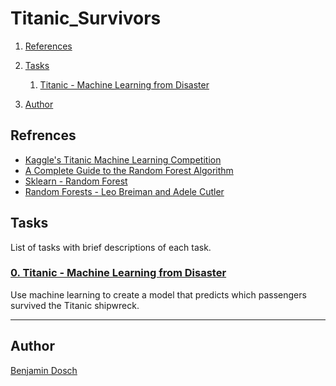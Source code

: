 # Titanic_Survivors

1. [References](#references)
2. [Tasks](#tasks)
	1. [Titanic - Machine Learning from Disaster](#0-titanic---machine-learning-from-disaster)

3. [Author](#author)


## Refrences

* [Kaggle's Titanic Machine Learning Competition](https://www.kaggle.com/c/titanic/overview "Kaggle's Titanic Machine Learning Competition")
* [A Complete Guide to the Random Forest Algorithm](https://builtin.com/data-science/random-forest-algorithm "A Complete Guide to the Random Forest Algorithm")
* [Sklearn - Random Forest](https://scikit-learn.org/stable/modules/ensemble.html#forests-of-randomized-trees "Random Forest")
* [Random Forests - Leo Breiman and Adele Cutler](https://www.stat.berkeley.edu/~breiman/RandomForests/cc_home.htm#missing1 "Random Forests - Leo Breiman and Adele Cutler")

## Tasks
List of tasks with brief descriptions of each task.

### [0. Titanic - Machine Learning from Disaster](https://github.com/BenDoschGit/kaggle_competitions/blob/main/titanic_survivors/titanic.ipynb "0. Titanic - Machine Learning from Disaster")

Use machine learning to create a model that predicts which passengers survived the Titanic shipwreck.

---

## Author

[Benjamin Dosch](https://github.com/BenDoschGit)
